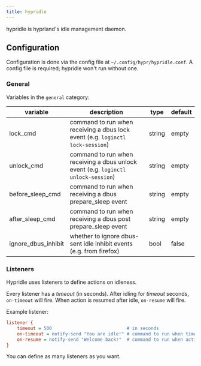 ```yaml
---
title: hypridle
---
```


hypridle is hyprland's idle management daemon.

## Configuration

Configuration is done via the config file at `~/.config/hypr/hypridle.conf`. A
config file is required; hypridle won't run without one.

### General

Variables in the `general` category:

| variable            | description                                                                        | type   | default |
| ------------------- | ---------------------------------------------------------------------------------- | ------ | ------- |
| lock_cmd            | command to run when receiving a dbus lock event (e.g. `loginctl lock-session`)     | string | empty   |
| unlock_cmd          | command to run when receiving a dbus unlock event (e.g. `loginctl unlock-session`) | string | empty   |
| before_sleep_cmd    | command to run when receiving a dbus prepare_sleep event                           | string | empty   |
| after_sleep_cmd     | command to run when receiving a dbus post prepare_sleep event                      | string | empty   |
| ignore_dbus_inhibit | whether to ignore dbus-sent idle inhibit events (e.g. from firefox)                | bool   | false   |

### Listeners

Hypridle uses listeners to define actions on idleness.

Every listener has a _timeout_ (in seconds). After idling for _timeout_ seconds,
`on-timeout` will fire. When action is resumed after idle, `on-resume` will
fire.

Example listener:

```ini
listener {
    timeout = 500                            # in seconds
    on-timeout = notify-send "You are idle!" # command to run when timeout has passed
    on-resume = notify-send "Welcome back!"  # command to run when activity is detected after timeout has fired.
}
```

You can define as many listeners as you want.

